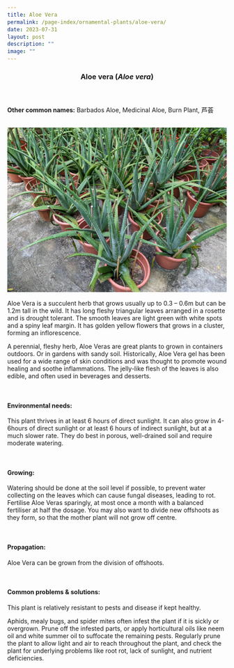 ```yaml
---
title: Aloe Vera
permalink: /page-index/ornamental-plants/aloe-vera/
date: 2023-07-31
layout: post
description: ""
image: ""
---
```

<header> 
	<h3>Aloe vera (<em>Aloe vera</em>)</h3> 
</header> 
 
<section> 
	<p><strong>Other common names:</strong> Barbados Aloe, Medicinal Aloe, Burn Plant, 芦荟</p> 
	<br> 
</section> 
 
<section>
	<img title="Aloe Vera plants grown in pots. Photo by Jacqueline Chua." src="/images/Plants/aloevera5_jacquelinechua.jpg">
	<p>Aloe Vera is a succulent herb that grows usually up to 0.3 – 0.6m but can be 1.2m tall in the wild. It has long fleshy triangular leaves arranged in a rosette and is drought tolerant. The smooth leaves are light green with white spots and a spiny leaf margin. It has golden yellow flowers that grows in a cluster, forming an inflorescence.</p>
	<p>A perennial, fleshy herb, Aloe Veras are great plants to grown in containers outdoors. Or in gardens with sandy soil. Historically, Aloe Vera gel has been used for a wide range of skin conditions and was thought to promote wound healing and soothe inflammations. The jelly-like flesh of the leaves is also edible, and often used in beverages and desserts.</p>
	 <br> 
</section> 
 
<section> 
  <h4>Environmental needs:</h4> 
    	<p>This plant thrives in at least 6 hours of direct sunlight. It can also grow in 4-6hours of direct sunlight or at least 6 hours of indirect sunlight, but at a much slower rate.  They do best in porous, well-drained soil and require moderate watering.</p> 
	<br>
</section>

<section> 
  <h4>Growing:</h4> 
		<p>Watering should be done at the soil level if possible, to prevent water collecting on the leaves which can cause fungal diseases, leading to rot. Fertilise Aloe Veras sparingly, at most once a month with a balanced fertiliser at half the dosage. You may also want to divide new offshoots as they form, so that the mother plant will not grow off centre.</p> 
	<br> 
</section> 

<section> 
  <h4>Propagation:</h4> 
		<p>Aloe Vera can be grown from the division of offshoots.</p> 
	<br> 
</section>

<section> 
  <h4>Common problems &amp; solutions:</h4> 
		<p>This plant is relatively resistant to pests and disease if kept healthy.</p>
		<p>Aphids, mealy bugs, and spider mites often infest the plant if it is sickly or overgrown. Prune off the infested parts, or apply horticultural oils like neem oil and white summer oil to suffocate the remaining pests. Regularly prune the plant to allow light and air to reach throughout the plant, and check the plant for underlying problems like root rot, lack of sunlight, and nutrient deficiencies.</p>
	<br> 
</section>